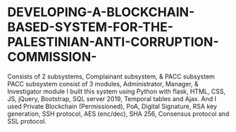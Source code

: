 # DEVELOPING-A-BLOCKCHAIN-BASED-SYSTEM-FOR-THE-PALESTINIAN-ANTI-CORRUPTION-COMMISSION-
Consists of 2 subsystems, Complainant subsystem, &amp; PACC subsystem PACC subsystem consist of 3 modules, Administrator, Manager, &amp; Investigator module I built this system using Python with flask, HTML, CSS, JS, jQuery, Bootstrap, SQL server 2019, Temporal tables and Ajax. And I used Private Blockchain (Permissioned), PoA, Digital Signature, RSA key generation, SSH protocol, AES (enc/dec), SHA 256, Consensus protocol and SSL protocol.
